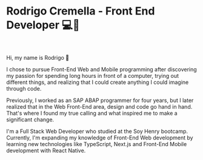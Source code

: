# Rodrigo Cremella - Front End Developer 💻📱
<br>

Hi, my name is Rodrigo 👋  <br>

I chose to pursue Front-End Web and Mobile programming after discovering my passion for spending long hours in front of a computer, trying out different things, and realizing that I could create anything I could imagine through code.

Previously, I worked as an SAP ABAP programmer for four years, but I later realized that in the Web Front-End area, design and code go hand in hand. That's where I found my true calling and what inspired me to make a significant change.

I'm a Full Stack Web Developer who studied at the Soy Henry bootcamp. Currently, I'm expanding my knowledge of Front-End Web development by learning new technologies like TypeScript, Next.js and Front-End Mobile development with React Native. 
